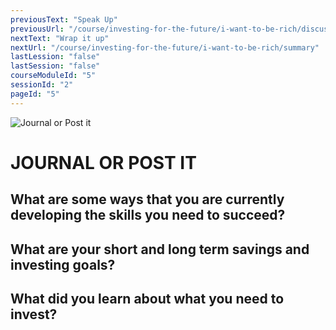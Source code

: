 ```yaml
---
previousText: "Speak Up"
previousUrl: "/course/investing-for-the-future/i-want-to-be-rich/discussion"
nextText: "Wrap it up"
nextUrl: "/course/investing-for-the-future/i-want-to-be-rich/summary"
lastLession: "false"
lastSession: "false"
courseModuleId: "5"
sessionId: "2"
pageId: "5"
---
```



![Journal or Post it](/assets/img/journal-it.png)
# JOURNAL OR POST IT

## What are some ways that you are currently developing the skills you need to succeed?
<sparkle-feed-post assignment-name="What are some ways that you currently developing the skills you need to succeed?" ></sparkle-feed-post>

## What are your short and long term savings and investing goals?
<sparkle-feed-post assignment-name="What are your short and long term savings and investing goals?" ></sparkle-feed-post>

## What did you learn about what you need to invest?
<sparkle-feed-post assignment-name="What did you learn about what you need to invest?" ></sparkle-feed-post>

